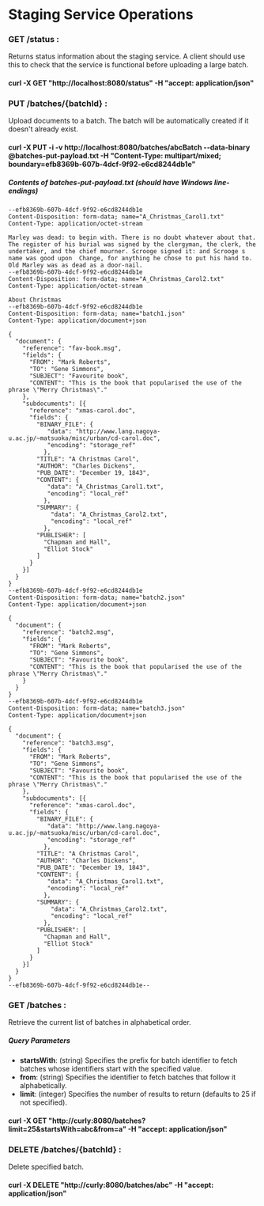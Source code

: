 # Staging Service Operations

### GET /status : 
Returns status information about the staging service. A client should use this to check that the service is functional before uploading a large batch.
#### curl -X GET "http://localhost:8080/status" -H "accept: application/json"

### PUT /batches/{batchId} : 
Upload documents to a batch. The batch will be automatically created if it doesn't already exist.
#### curl -X PUT -i -v  http://localhost:8080/batches/abcBatch --data-binary @batches-put-payload.txt -H "Content-Type: multipart/mixed; boundary=efb8369b-607b-4dcf-9f92-e6cd8244db1e"

##### Contents of batches-put-payload.txt (should have Windows line-endings)
```
--efb8369b-607b-4dcf-9f92-e6cd8244db1e
Content-Disposition: form-data; name="A_Christmas_Carol1.txt"
Content-Type: application/octet-stream

Marley was dead: to begin with. There is no doubt whatever about that. The register of his burial was signed by the clergyman, the clerk, the undertaker, and the chief mourner. Scrooge signed it: and Scrooge s name was good upon  Change, for anything he chose to put his hand to. Old Marley was as dead as a door-nail.
--efb8369b-607b-4dcf-9f92-e6cd8244db1e
Content-Disposition: form-data; name="A_Christmas_Carol2.txt"
Content-Type: application/octet-stream

About Christmas
--efb8369b-607b-4dcf-9f92-e6cd8244db1e
Content-Disposition: form-data; name="batch1.json"
Content-Type: application/document+json

{
  "document": {
    "reference": "fav-book.msg",
    "fields": {
      "FROM": "Mark Roberts",
      "TO": "Gene Simmons",
      "SUBJECT": "Favourite book",
      "CONTENT": "This is the book that popularised the use of the phrase \"Merry Christmas\"."
    },
    "subdocuments": [{
      "reference": "xmas-carol.doc",
      "fields": {
        "BINARY_FILE": {
           "data": "http://www.lang.nagoya-u.ac.jp/~matsuoka/misc/urban/cd-carol.doc",
           "encoding": "storage_ref"
          },
        "TITLE": "A Christmas Carol",
        "AUTHOR": "Charles Dickens",
        "PUB_DATE": "December 19, 1843",
        "CONTENT": {
           "data": "A_Christmas_Carol1.txt",
           "encoding": "local_ref"
          },
        "SUMMARY": {
            "data": "A_Christmas_Carol2.txt",
            "encoding": "local_ref"
          },
        "PUBLISHER": [
          "Chapman and Hall",
          "Elliot Stock"
        ]
      }
    }]
  }
}
--efb8369b-607b-4dcf-9f92-e6cd8244db1e
Content-Disposition: form-data; name="batch2.json"
Content-Type: application/document+json

{
  "document": {
    "reference": "batch2.msg",
    "fields": {
      "FROM": "Mark Roberts",
      "TO": "Gene Simmons",
      "SUBJECT": "Favourite book",
      "CONTENT": "This is the book that popularised the use of the phrase \"Merry Christmas\"."
    }
  }
}
--efb8369b-607b-4dcf-9f92-e6cd8244db1e
Content-Disposition: form-data; name="batch3.json"
Content-Type: application/document+json

{
  "document": {
    "reference": "batch3.msg",
    "fields": {
      "FROM": "Mark Roberts",
      "TO": "Gene Simmons",
      "SUBJECT": "Favourite book",
      "CONTENT": "This is the book that popularised the use of the phrase \"Merry Christmas\"."
    },
    "subdocuments": [{
      "reference": "xmas-carol.doc",
      "fields": {
        "BINARY_FILE": {
           "data": "http://www.lang.nagoya-u.ac.jp/~matsuoka/misc/urban/cd-carol.doc",
           "encoding": "storage_ref"
          },
        "TITLE": "A Christmas Carol",
        "AUTHOR": "Charles Dickens",
        "PUB_DATE": "December 19, 1843",
        "CONTENT": {
           "data": "A_Christmas_Carol1.txt",
           "encoding": "local_ref"
          },
        "SUMMARY": {
            "data": "A_Christmas_Carol2.txt",
            "encoding": "local_ref"
          },
        "PUBLISHER": [
          "Chapman and Hall",
          "Elliot Stock"
        ]
      }
    }]
  }
}
--efb8369b-607b-4dcf-9f92-e6cd8244db1e--

```

### GET /batches : 
Retrieve the current list of batches in alphabetical order.
##### Query Parameters
- **startsWith**: (string) Specifies the prefix for batch identifier to fetch batches whose identifiers start with the specified value.
- **from**: (string) Specifies the identifier to fetch batches that follow it alphabetically.
- **limit**: (integer) Specifies the number of results to return (defaults to 25 if not specified).

#### curl -X GET "http://curly:8080/batches?limit=25&startsWith=abc&from=a" -H "accept: application/json"

### DELETE /batches/{batchId} : 
Delete specified batch.
#### curl -X DELETE "http://curly:8080/batches/abc" -H "accept: application/json"
